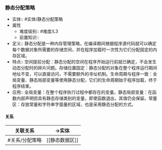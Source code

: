 ###  静态分配策略 
- 实体:: #实体/静态分配策略 
- 属性
	- 难度级别:: #难度/L3 
	- 前置知识::
- 定义:: 静态分配是一种内存管理策略，在编译期间根据程序源代码就可以确定每个数据对象所需要的存储空间，并在程序加载时一次性为它们分配固定的内存区域。
- 特点:: 空间提前分配：静态分配的空间在程序开始运行前就已确定，不会发生动态分配时的碎片问题。存储位置固定：静态分配的对象在整个程序运行期间地址不变，可以直接访问，不需要额外的寻址机制。生命周期与程序一致：全局变量、静态局部变量等使用静态分配，它们的生命周期始于程序加载，终于程序结束。
- 应用:: 全局变量：在整个程序执行过程中都存在的变量。静态局部变量：在函数内部声明但具有静态存储类别的变量，即使函数退出，其值仍会保留。常量区：存放常量和字符串字面量的区域，也是采用静态分配的方式。
#### 关系
| 关联关系 | ->实体 |
| ---- | ---- |
| #关系/分配策略  | [[静态数据区]] |